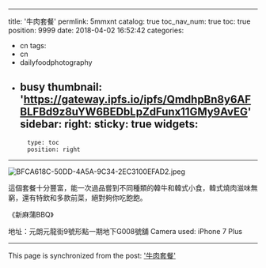 
---
title: '牛肉套餐'
permlink: 5mmxnt
catalog: true
toc_nav_num: true
toc: true
position: 9999
date: 2018-04-02 16:52:42
categories:
- cn
tags:
- cn
- dailyfoodphotography
- busy
thumbnail: 'https://gateway.ipfs.io/ipfs/QmdhpBn8y6AFBLFBd9z8uYW6BEDbLpZdFunx11GMy9AvEG'
sidebar:
    right:
        sticky: true
widgets:
    -
        type: toc
        position: right
---


![BFCA618C-50DD-4A5A-9C34-2EC3100EFAD2.jpeg](https://gateway.ipfs.io/ipfs/QmdhpBn8y6AFBLFBd9z8uYW6BEDbLpZdFunx11GMy9AvEG)





這個套餐十分豐富，能一次過品嘗到不同種類的韓牛和韓式小食，韓式燒肉滋味無窮，還有特飲和多款前菜，絕對夠你吃飽飽。

《新麻蒲BBQ》

地址：元朗元龍街9號形點一期地下G008號舖
Camera used: iPhone 7 Plus

- - -

This page is synchronized from the post: ['牛肉套餐'](https://steemit.com/@htliao/5mmxnt)
